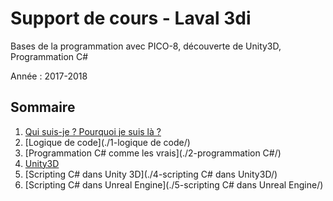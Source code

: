 # Support de cours - Laval 3di

Bases de la programmation avec PICO-8, découverte de Unity3D, Programmation C#

Année : 2017-2018

## Sommaire

1. [Qui suis-je ? Pourquoi je suis là ?](./0-introduction/)
2. [Logique de code](./1-logique de code/)
3. [Programmation C# comme les vrais](./2-programmation C#/)
4. [Unity3D](./3-Unity3D/)
5. [Scripting C# dans Unity 3D](./4-scripting C# dans Unity3D/)
6. [Scripting C# dans Unreal Engine](./5-scripting C# dans Unreal Engine/)
